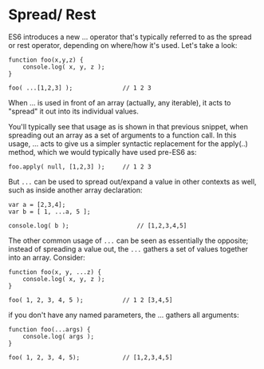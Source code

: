 # Spread/ Rest

ES6 introduces a new ... operator that's typically referred to as the spread or rest operator, depending on where/how it's used. Let's take a look:

```
function foo(x,y,z) {
	console.log( x, y, z );
}

foo( ...[1,2,3] );				// 1 2 3
```

When ... is used in front of an array (actually, any iterable), it acts to "spread" it out into its individual values.

You'll typically see that usage as is shown in that previous snippet, when spreading out an array as a set of arguments to a function call. In this usage, ... acts to give us a simpler syntactic replacement for the apply(..) method, which we would typically have used pre-ES6 as:

```
foo.apply( null, [1,2,3] );		// 1 2 3

```

But `...` can be used to spread out/expand a value in other contexts as well, such as inside another array declaration:

```
var a = [2,3,4];
var b = [ 1, ...a, 5 ];

console.log( b );					// [1,2,3,4,5]
```

The other common usage of `...` can be seen as essentially the opposite; instead of spreading a value out, the `...` gathers a set of values together into an array. Consider:

```
function foo(x, y, ...z) {
	console.log( x, y, z );
}

foo( 1, 2, 3, 4, 5 );			// 1 2 [3,4,5]
```

if you don't have any named parameters, the ... gathers all arguments:

```
function foo(...args) {
	console.log( args );
}

foo( 1, 2, 3, 4, 5);			// [1,2,3,4,5]
```

